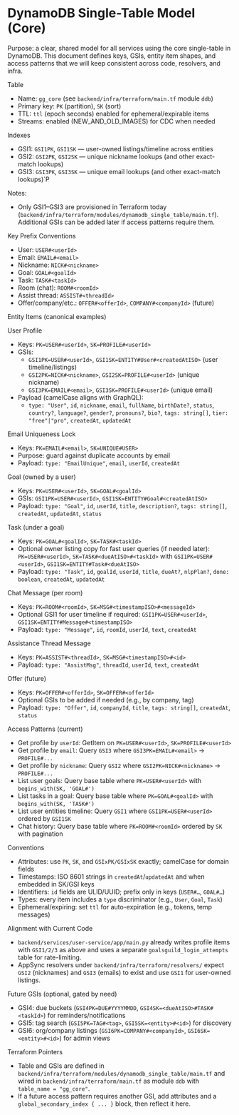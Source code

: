# DynamoDB Single-Table Model (Core)

Purpose: a clear, shared model for all services using the core single-table in DynamoDB. This document defines keys, GSIs, entity item shapes, and access patterns that we will keep consistent across code, resolvers, and infra.

Table
- Name: `gg_core` (see `backend/infra/terraform/main.tf` module `ddb`)
- Primary key: `PK` (partition), `SK` (sort)
- TTL: `ttl` (epoch seconds) enabled for ephemeral/expirable items
- Streams: enabled (NEW_AND_OLD_IMAGES) for CDC when needed

Indexes
- GSI1: `GSI1PK`, `GSI1SK` — user-owned listings/timeline across entities
- GSI2: `GSI2PK`, `GSI2SK` — unique nickname lookups (and other exact-match lookups)
- GSI3: `GSI3PK`, `GSI3SK` — unique email lookups (and other exact-match lookups)`P
  
Notes:
- Only GSI1–GSI3 are provisioned in Terraform today (`backend/infra/terraform/modules/dynamodb_single_table/main.tf`). Additional GSIs can be added later if access patterns require them.

Key Prefix Conventions
- User: `USER#<userId>`
- Email: `EMAIL#<email>`
- Nickname: `NICK#<nickname>`
- Goal: `GOAL#<goalId>`
- Task: `TASK#<taskId>`
- Room (chat): `ROOM#<roomId>`
- Assist thread: `ASSIST#<threadId>`
- Offer/company/etc.: `OFFER#<offerId>`, `COMPANY#<companyId>` (future)

Entity Items (canonical examples)

User Profile
- Keys: `PK=USER#<userId>`, `SK=PROFILE#<userId>`
- GSIs:
  - `GSI1PK=USER#<userId>`, `GSI1SK=ENTITY#User#<createdAtISO>` (user timeline/listings)
  - `GSI2PK=NICK#<nickname>`, `GSI2SK=PROFILE#<userId>` (unique nickname)
  - `GSI3PK=EMAIL#<email>`, `GSI3SK=PROFILE#<userId>` (unique email)
- Payload (camelCase aligns with GraphQL):
  - `type: "User"`, `id`, `nickname`, `email`, `fullName`, `birthDate?`, `status`, `country?`, `language?`, `gender?`, `pronouns?`, `bio?`, `tags: string[]`, `tier: "free"|"pro"`, `createdAt`, `updatedAt`

Email Uniqueness Lock
- Keys: `PK=EMAIL#<email>`, `SK=UNIQUE#USER>`
- Purpose: guard against duplicate accounts by email
- Payload: `type: "EmailUnique"`, `email`, `userId`, `createdAt`

Goal (owned by a user)
- Keys: `PK=USER#<userId>`, `SK=GOAL#<goalId>`
- GSIs: `GSI1PK=USER#<userId>`, `GSI1SK=ENTITY#Goal#<createdAtISO>`
- Payload: `type: "Goal"`, `id`, `userId`, `title`, `description?`, `tags: string[]`, `createdAt`, `updatedAt`, `status`

Task (under a goal)
- Keys: `PK=GOAL#<goalId>`, `SK=TASK#<taskId>`
- Optional owner listing copy for fast user queries (if needed later): `PK=USER#<userId>`, `SK=TASK#<dueAtISO>#<taskId>` with `GSI1PK=USER#<userId>`, `GSI1SK=ENTITY#Task#<dueAtISO>`
- Payload: `type: "Task"`, `id`, `goalId`, `userId`, `title`, `dueAt?`, `nlpPlan?`, `done: boolean`, `createdAt`, `updatedAt`

Chat Message (per room)
- Keys: `PK=ROOM#<roomId>`, `SK=MSG#<timestampISO>#<messageId>`
- Optional GSI1 for user timeline if required: `GSI1PK=USER#<userId>`, `GSI1SK=ENTITY#Message#<timestampISO>`
- Payload: `type: "Message"`, `id`, `roomId`, `userId`, `text`, `createdAt`

Assistance Thread Message
- Keys: `PK=ASSIST#<threadId>`, `SK=MSG#<timestampISO>#<id>`
- Payload: `type: "AssistMsg"`, `threadId`, `userId`, `text`, `createdAt`

Offer (future)
- Keys: `PK=OFFER#<offerId>`, `SK=OFFER#<offerId>`
- Optional GSIs to be added if needed (e.g., by company, tag)
- Payload: `type: "Offer"`, `id`, `companyId`, `title`, `tags: string[]`, `createdAt`, `status`

Access Patterns (current)
- Get profile by `userId`: GetItem on `PK=USER#<userId>`, `SK=PROFILE#<userId>`
- Get profile by `email`: Query `GSI3` where `GSI3PK=EMAIL#<email>` → `PROFILE#...`
- Get profile by `nickname`: Query `GSI2` where `GSI2PK=NICK#<nickname>` → `PROFILE#...`
- List user goals: Query base table where `PK=USER#<userId>` with `begins_with(SK, 'GOAL#')`
- List tasks in a goal: Query base table where `PK=GOAL#<goalId>` with `begins_with(SK, 'TASK#')`
- List user entities timeline: Query `GSI1` where `GSI1PK=USER#<userId>` ordered by `GSI1SK`
- Chat history: Query base table where `PK=ROOM#<roomId>` ordered by `SK` with pagination

Conventions
- Attributes: use `PK`, `SK`, and `GSIxPK/GSIxSK` exactly; camelCase for domain fields
- Timestamps: ISO 8601 strings in `createdAt`/`updatedAt` and when embedded in SK/GSI keys
- Identifiers: `id` fields are ULID/UUID; prefix only in keys (`USER#…`, `GOAL#…`)
- Types: every item includes a `type` discriminator (e.g., `User`, `Goal`, `Task`)
- Ephemeral/expiring: set `ttl` for auto-expiration (e.g., tokens, temp messages)

Alignment with Current Code
- `backend/services/user-service/app/main.py` already writes profile items with `GSI1/2/3` as above and uses a separate `goalsguild_login_attempts` table for rate-limiting.
- AppSync resolvers under `backend/infra/terraform/resolvers/` expect `GSI2` (nicknames) and `GSI3` (emails) to exist and use `GSI1` for user-owned listings.

Future GSIs (optional, gated by need)
- GSI4: due buckets (`GSI4PK=DUE#YYYYMMDD`, `GSI4SK=<dueAtISO>#TASK#<taskId>`) for reminders/notifications
- GSI5: tag search (`GSI5PK=TAG#<tag>`, `GSI5SK=<entity>#<id>`) for discovery
- GSI6: org/company listings (`GSI6PK=COMPANY#<companyId>`, `GSI6SK=<entity>#<id>`) for admin views

Terraform Pointers
- Table and GSIs are defined in `backend/infra/terraform/modules/dynamodb_single_table/main.tf` and wired in `backend/infra/terraform/main.tf` as module `ddb` with `table_name = "gg_core"`.
- If a future access pattern requires another GSI, add attributes and a `global_secondary_index { ... }` block, then reflect it here.

